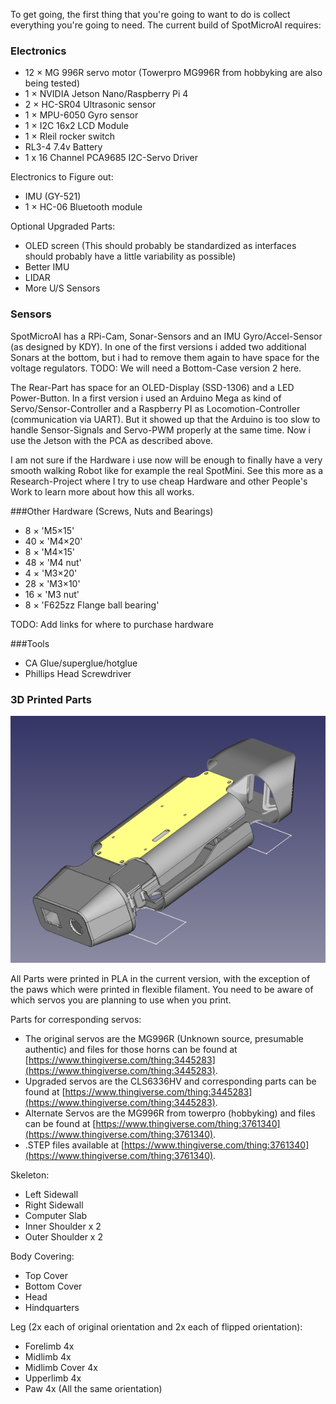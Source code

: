 
To get going, the first thing that you're going to want to do is collect everything you're going to need. The current build of SpotMicroAI requires:
### Electronics 
- 12 × MG 996R servo motor (Towerpro MG996R from hobbyking are also being tested)
- 1 × NVIDIA Jetson Nano/Raspberry Pi 4
- 2 × HC-SR04 Ultrasonic sensor 
- 1 × MPU-6050 Gyro sensor 
- 1 × I2C 16x2 LCD Module 
- 1 × Rleil rocker switch 
- RL3-4 7.4v Battery
- 1 x 16 Channel PCA9685 I2C-Servo Driver

Electronics to Figure out:
- IMU (GY-521)
- 1 × HC-06 Bluetooth module 

Optional Upgraded Parts:
- OLED screen (This should probably be standardized as interfaces should probably have a little variability as possible)
- Better IMU
- LIDAR
- More U/S Sensors

### Sensors

SpotMicroAI has a RPi-Cam, Sonar-Sensors and an IMU Gyro/Accel-Sensor (as designed by KDY). In one of the first versions i added two additional Sonars at the bottom, but i had to remove them again to have space for the voltage regulators. 
TODO: We will need a Bottom-Case version 2 here.

The Rear-Part has space for an OLED-Display (SSD-1306) and a LED Power-Button.
In a first version i used an Arduino Mega as kind of Servo/Sensor-Controller and a Raspberry PI as Locomotion-Controller (communication via UART). But it showed up that the Arduino is too slow to handle Sensor-Signals and Servo-PWM properly at the same time. Now i use the Jetson with the PCA as described above.

I am not sure if the Hardware i use now will be enough to finally have a very smooth walking Robot like for example the real SpotMini. See this more as a Research-Project where I try to use cheap Hardware and other People's Work to learn more about how this all works. 

###Other Hardware (Screws, Nuts and Bearings)
- 8 × 'M5×15' 
- 40 × 'M4×20' 
- 8 × 'M4×15' 
- 48 × 'M4 nut' 
- 4 × 'M3×20' 
- 28 × 'M3×10' 
- 16 × 'M3 nut' 
- 8 × 'F625zz Flange ball bearing'

TODO: Add links for where to purchase hardware

###Tools
- CA Glue/superglue/hotglue
- Phillips Head Screwdriver


### 3D Printed Parts
![Parts](assets/SpotMicroAI_FreeCad.png)

All Parts were printed in PLA in the current version, with the exception of the paws which were printed in flexible filament. You need to be aware of which servos you are planning to use when you print. 

Parts for corresponding servos:

- The original servos are the MG996R (Unknown source, presumable authentic) and files for those horns can be found at [https://www.thingiverse.com/thing:3445283](https://www.thingiverse.com/thing:3445283). 
- Upgraded servos are the CLS6336HV and corresponding parts can be found at [https://www.thingiverse.com/thing:3445283](https://www.thingiverse.com/thing:3445283).
- Alternate Servos are the MG996R from towerpro (hobbyking) and files can be found at [https://www.thingiverse.com/thing:3761340](https://www.thingiverse.com/thing:3761340).
- .STEP files available at [https://www.thingiverse.com/thing:3761340](https://www.thingiverse.com/thing:3761340).

Skeleton:

- Left Sidewall
- Right Sidewall
- Computer Slab
- Inner Shoulder x 2
- Outer Shoulder x 2

Body Covering:

- Top Cover
- Bottom Cover
- Head
- Hindquarters

Leg (2x each of original orientation and 2x each of flipped orientation):

- Forelimb 4x
- Midlimb 4x
- Midlimb Cover 4x
- Upperlimb 4x
- Paw 4x (All the same orientation)